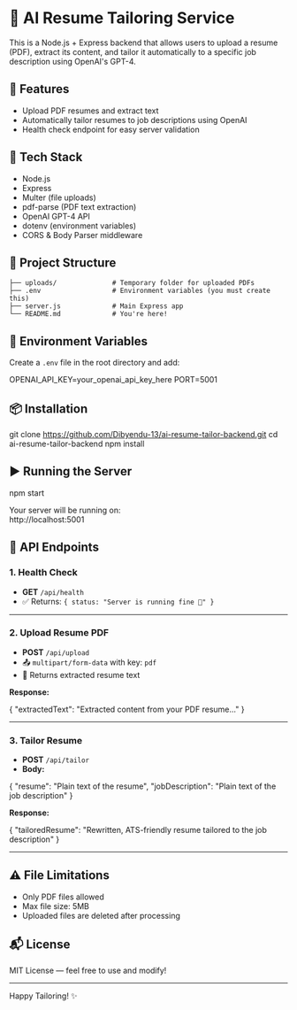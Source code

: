 
# 📄 AI Resume Tailoring Service

This is a Node.js + Express backend that allows users to upload a resume (PDF), extract its content, and tailor it automatically to a specific job description using OpenAI's GPT-4.

## 🔧 Features

- Upload PDF resumes and extract text
- Automatically tailor resumes to job descriptions using OpenAI
- Health check endpoint for easy server validation

## 🚀 Tech Stack

- Node.js
- Express
- Multer (file uploads)
- pdf-parse (PDF text extraction)
- OpenAI GPT-4 API
- dotenv (environment variables)
- CORS & Body Parser middleware

## 📁 Project Structure

```
├── uploads/              # Temporary folder for uploaded PDFs
├── .env                  # Environment variables (you must create this)
├── server.js             # Main Express app
└── README.md             # You're here!

```

## 🔐 Environment Variables

Create a `.env` file in the root directory and add:

OPENAI_API_KEY=your_openai_api_key_here
PORT=5001

## 📦 Installation


git clone https://github.com/Dibyendu-13/ai-resume-tailor-backend.git
cd ai-resume-tailor-backend
npm install

## ▶️ Running the Server

npm start

Your server will be running on:  
http://localhost:5001

## 📡 API Endpoints

### 1. Health Check

- **GET** `/api/health`
- ✅ Returns: `{ status: "Server is running fine 🚀" }`

---

### 2. Upload Resume PDF

- **POST** `/api/upload`
- 📤 `multipart/form-data` with key: `pdf`
- 📄 Returns extracted resume text

**Response:**

{
  "extractedText": "Extracted content from your PDF resume..."
}

---

### 3. Tailor Resume

- **POST** `/api/tailor`
- **Body:**

{
  "resume": "Plain text of the resume",
  "jobDescription": "Plain text of the job description"
}

**Response:**

{
  "tailoredResume": "Rewritten, ATS-friendly resume tailored to the job description"
}

---

## ⚠️ File Limitations

- Only PDF files allowed
- Max file size: 5MB
- Uploaded files are deleted after processing

## 📬 License

MIT License — feel free to use and modify!

---

Happy Tailoring! ✨
